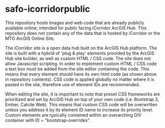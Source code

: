 # safo-icorridorpublic
This repository hosts images and web code that are already publicly available online; intended for public facing iCorridor ArcGIS Hub. This repository does not contain any of the data that is hosted by iCorridor or the MTO ArcGIS Online Site.

The iCorridor site is a open data hub built on the ArcGIS Hub platform. The site is built with a hybrid of 'plug & play' elements provided by the ArcGIS Hub site builder, as well as custom HTML / CSS code. The site does not allow Javascript scripting. In order to implement custom HTML / CSS code a text box must be added from the site editor containing the code. This means that every element should have its own html code (as shown above in repository contents). CSS code is applied globally no matter where it is pasted in the site, therefore use of element IDs are recommended. 

When editing the site, it is important to note that preset CSS frameworks are prioritized and set by ArcGIS Hub on top of your own code (i.e. Bootstrap 3, Ember, Calcite Web). This means that custom CSS code will be overwritten unless you address it by its element ID name to increase its priority level. Custom elements are typically contained within an overarching DIV container with ID = "bootstrap-overrides". 
